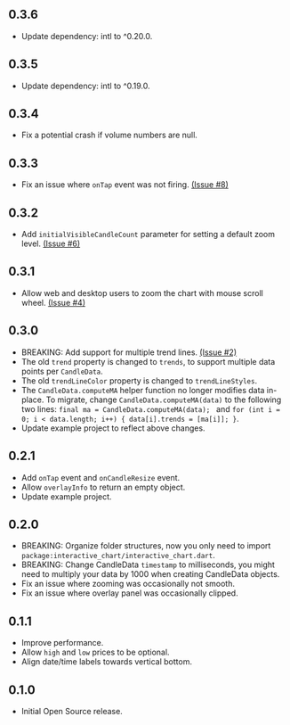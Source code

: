## 0.3.6

* Update dependency: intl to ^0.20.0.

## 0.3.5

* Update dependency: intl to ^0.19.0.

## 0.3.4

* Fix a potential crash if volume numbers are null.

## 0.3.3

* Fix an issue where `onTap` event was not firing. [(Issue #8)](https://github.com/fluttercandies/flutter-interactive-chart/issues/8)

## 0.3.2

* Add `initialVisibleCandleCount` parameter for setting a default zoom level. [(Issue #6)](https://github.com/fluttercandies/flutter-interactive-chart/issues/6)

## 0.3.1

* Allow web and desktop users to zoom the chart with mouse scroll wheel. [(Issue #4)](https://github.com/fluttercandies/flutter-interactive-chart/issues/4)

## 0.3.0

* BREAKING: Add support for multiple trend lines. [(Issue #2)](https://github.com/fluttercandies/flutter-interactive-chart/issues/2)
* The old `trend` property is changed to `trends`, to support multiple data points per `CandleData`.
* The old `trendLineColor` property is changed to `trendLineStyles`.
* The `CandleData.computeMA` helper function no longer modifies data in-place. To migrate,
  change `CandleData.computeMA(data)` to the following two lines:
  `final ma = CandleData.computeMA(data); ` and
  `for (int i = 0; i < data.length; i++) { data[i].trends = [ma[i]]; }`.
* Update example project to reflect above changes.

## 0.2.1

* Add `onTap` event and `onCandleResize` event.
* Allow `overlayInfo` to return an empty object.
* Update example project.

## 0.2.0

* BREAKING: Organize folder structures, now you only need to
  import `package:interactive_chart/interactive_chart.dart`.
* BREAKING: Change CandleData `timestamp` to milliseconds, you might need to multiply your data by
  1000 when creating CandleData objects.
* Fix an issue where zooming was occasionally not smooth.
* Fix an issue where overlay panel was occasionally clipped.

## 0.1.1

* Improve performance.
* Allow `high` and `low` prices to be optional.
* Align date/time labels towards vertical bottom.

## 0.1.0

* Initial Open Source release.
